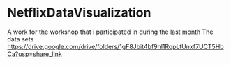 # NetflixDataVisualization
A work for the workshop that i participated in during the last month
The data sets https://drive.google.com/drive/folders/1gF8Jbit4bf9hl1RopLtUnxf7UCT5HbCa?usp=share_link
